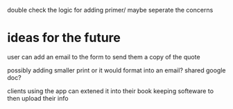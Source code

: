 double check the logic for adding primer/ maybe seperate the concerns

# ideas for the future
user can add an email to the form to send them a copy of the quote

possibly adding smaller print
or it would format into an email?
shared google doc?

clients using the app can extened it into their book keeping softeware to then upload their info

